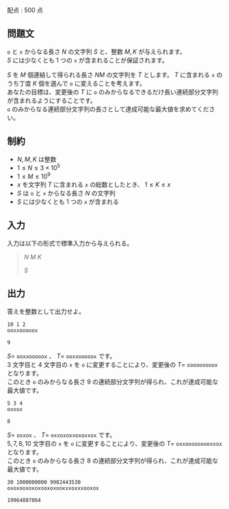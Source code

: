 配点 : $500$ 点

## 問題文

`o` と `x` からなる長さ $N$ の文字列 $S$ と、整数 $M,K$ が与えられます。<br>
$S$ には少なくとも $1$ つの `x` が含まれることが保証されます。

$S$ を $M$ 個連結して得られる長さ $NM$ の文字列を $T$ とします。
$T$ に含まれる `x` のうち丁度 $K$ 個を選んで `o` に変えることを考えます。<br>
あなたの目標は、変更後の $T$ に `o` のみからなるできるだけ長い連続部分文字列が含まれるようにすることです。<br>
`o` のみからなる連続部分文字列の長さとして達成可能な最大値を求めてください。

## 制約

- $N,M,K$ は整数
- $1 \le N \le 3 \times 10^5$
- $1 \le M \le 10^9$
- $x$ を文字列 $T$ に含まれる `x` の総数としたとき、 $1 \le K \le x$
- $S$ は `o` と `x` からなる長さ $N$ の文字列
- $S$ には少なくとも $1$ つの `x` が含まれる

## 入力

入力は以下の形式で標準入力から与えられる。

> $N$ $M$ $K$
> 
> $S$

## 出力

答えを整数として出力せよ。

```input1
10 1 2
ooxxooooox
```

```output1
9
```

$S=$ `ooxxooooox` 、 $T=$ `ooxxooooox` です。<br>
$3$ 文字目と $4$ 文字目の `x` を `o` に変更することにより、変更後の $T=$ `ooooooooox` となります。<br>
このとき `o` のみからなる長さ $9$ の連続部分文字列が得られ、これが達成可能な最大値です。

```input2
5 3 4
oxxox
```

```output2
8
```

$S=$ `oxxox` 、 $T=$ `oxxoxoxxoxoxxox` です。<br>
$5,7,8,10$ 文字目の `x` を `o` に変更することにより、変更後の $T=$  `oxxooooooooxxox` となります。<br>
このとき `o` のみからなる長さ $8$ の連続部分文字列が得られ、これが達成可能な最大値です。

```input3
30 1000000000 9982443530
oxoxooxoxoxooxoxooxxxoxxxooxox
```

```output3
19964887064
```